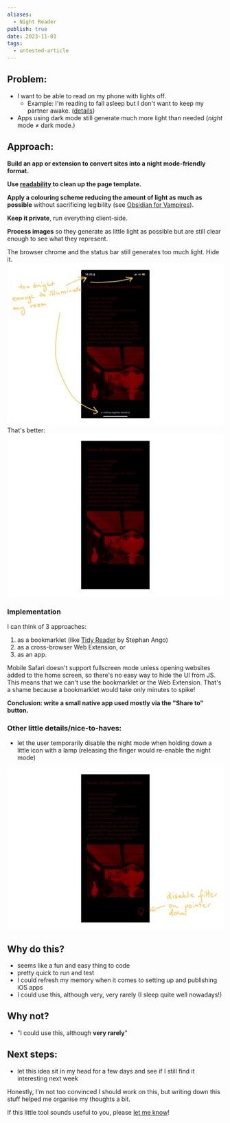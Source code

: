 ```yaml
---
aliases:
  - Night Reader
publish: true
date: 2023-11-01
tags:
  - untested-article
---
```

## Problem:

- I want to be able to read on my phone with lights off.
	- Example: I'm reading to fall asleep but I don't want to keep my partner awake. ([details](<../Obsidian for Vampires>))
- Apps using dark mode still generate much more light than needed (*night* mode ≠ dark mode.)

## Approach:

**Build an app or extension to convert sites into a night mode-friendly format.** 

**Use [readability](https://github.com/mozilla/readability) to clean up the page template.**

**Apply a colouring scheme reducing the amount of light as much as possible** without sacrificing legibility (see [Obsidian for Vampires](<../Obsidian for Vampires>)).

**Keep it private**, run everything client-side.

**Process images** so they generate as little light as possible but are still clear enough to see what they represent.

The browser chrome and the status bar still generates too much light. Hide it.
![](night-mode-1.webp)
That's better:
![](night-mode-2.webp)


### Implementation

I can think of 3 approaches:

1. as a bookmarklet (like [Tidy Reader](https://stephango.com/tidy) by Stephan Ango)
2. as a cross-browser Web Extension, or 
3. as an app.

Mobile Safari doesn't support fullscreen mode unless opening websites added to the home screen, so there's no easy way to hide the UI from JS. This means that we can't use the bookmarklet or the Web Extension. That's a shame because a bookmarklet would take only minutes to spike!

**Conclusion: write a small native app used mostly via the "Share to" button.**

### Other little details/nice-to-haves:

- let the user temporarily disable the night mode when holding down a little icon with a lamp (releasing the finger would re-enable the night mode)

![](night-mode-3.webp)

## Why do this?

- seems like a fun and easy thing to code
- pretty quick to run and test
- I could refresh my memory when it comes to setting up and publishing iOS apps
- I could use this, although very, very rarely (I sleep quite well nowadays!)

## Why not?

- "I could use this, although **very rarely**"

## Next steps:

- let this idea sit in my head for a few days and see if I still find it interesting next week

Honestly, I'm not too convinced I should work on this, but writing down this stuff helped me organise my thoughts a bit. 

If this little tool sounds useful to you, please [let me know](mailto:hello@sonnet.io)!